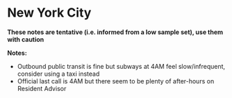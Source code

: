 # New York City
**These notes are tentative (i.e. informed from a low sample set), use them with caution**

**Notes:**

- Outbound public transit is fine but subways at 4AM feel slow/infrequent, consider using a taxi instead
- Official last call is 4AM but there seem to be plenty of after-hours on Resident Advisor
